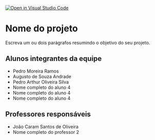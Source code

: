 [![Open in Visual Studio Code](https://classroom.github.com/assets/open-in-vscode-718a45dd9cf7e7f842a935f5ebbe5719a5e09af4491e668f4dbf3b35d5cca122.svg)](https://classroom.github.com/online_ide?assignment_repo_id=12207393&assignment_repo_type=AssignmentRepo)
# Nome do projeto
Escreva um ou dois parágrafos resumindo o objetivo do seu projeto.

## Alunos integrantes da equipe

* Pedro Moreira Ramos
* Augusto de Souza Andrade
* Pedro Arthur Oliveira Silva
* Nome completo do aluno 4
* Nome completo do aluno 4
* Nome completo do aluno 4

## Professores responsáveis

* João Caram Santos de Oliveira
* Nome completo do professor 2

